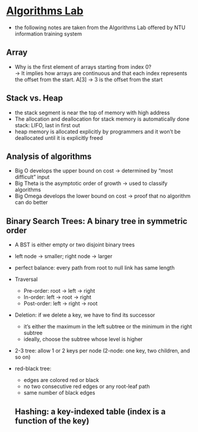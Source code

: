 # [Algorithms Lab](https://hackmd.io/@arthurzllu/SkZBc7GoI)
- the following notes are taken from the Algorithms Lab offered by NTU information training system

## Array
- Why is the first element of arrays starting from index 0? <br/>
-> It implies how arrays are continuous and that each index represents the offset from the start.
A[3] → 3 is the offset from the start

## Stack vs. Heap
- the stack segment is near the top of memory with high address
- The allocation and deallocation for stack memory is automatically done
stack: LIFO, last in first out 
- heap memory is allocated explicitly by programmers and it won’t be deallocated until it is explicitly freed

## Analysis of algorithms
- Big O develops the upper bound on cost → determined by “most difficult” input
- Big Theta is the asymptotic order of growth → used to classify algorithms
- Big Omega develops the lower bound on cost → proof that no algorithm can do better

## Binary Search Trees: A binary tree in symmetric order
- A BST is either empty or two disjoint binary trees
- left node → smaller; right node → larger
- perfect balance: every path from root to null link has same length
- Traversal
  - Pre-order: root → left → right
  - In-order: left → root → right
  - Post-order: left → right → root
- Deletion: if we delete a key, we have to find its successor 
  - it’s either the maximum in the left subtree or the minimum in the right subtree
  - ideally, choose the subtree whose level is higher
- 2-3 tree: allow 1 or 2 keys per node (2-node: one key, two children, and so on)
- red-black tree: 
  - edges are colored red or black
  - no two consecutive red edges or any root-leaf path
  - same number of black edges
 
  ## Hashing: a key-indexed table (index is a function of the key)



